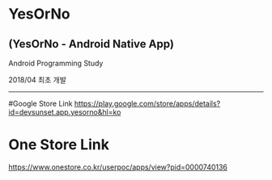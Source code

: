 
# YesOrNo
(YesOrNo - Android Native App)
---------------------------------------------------------------

Android Programming Study

2018/04 최초 개발

---------------------------------------------------------------

#Google Store Link
https://play.google.com/store/apps/details?id=devsunset.app.yesorno&hl=ko

# One Store Link
https://www.onestore.co.kr/userpoc/apps/view?pid=0000740136



